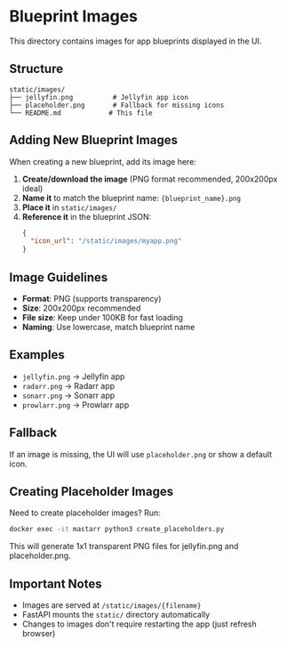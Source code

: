 # Blueprint Images

This directory contains images for app blueprints displayed in the UI.

## Structure

```
static/images/
├── jellyfin.png          # Jellyfin app icon
├── placeholder.png       # Fallback for missing icons
└── README.md            # This file
```

## Adding New Blueprint Images

When creating a new blueprint, add its image here:

1. **Create/download the image** (PNG format recommended, 200x200px ideal)
2. **Name it** to match the blueprint name: `{blueprint_name}.png`
3. **Place it** in `static/images/`
4. **Reference it** in the blueprint JSON:
   ```json
   {
     "icon_url": "/static/images/myapp.png"
   }
   ```

## Image Guidelines

- **Format**: PNG (supports transparency)
- **Size**: 200x200px recommended
- **File size**: Keep under 100KB for fast loading
- **Naming**: Use lowercase, match blueprint name

## Examples

- `jellyfin.png` → Jellyfin app
- `radarr.png` → Radarr app
- `sonarr.png` → Sonarr app
- `prowlarr.png` → Prowlarr app

## Fallback

If an image is missing, the UI will use `placeholder.png` or show a default icon.

## Creating Placeholder Images

Need to create placeholder images? Run:

```bash
docker exec -it mastarr python3 create_placeholders.py
```

This will generate 1x1 transparent PNG files for jellyfin.png and placeholder.png.

## Important Notes

- Images are served at `/static/images/{filename}`
- FastAPI mounts the `static/` directory automatically
- Changes to images don't require restarting the app (just refresh browser)
